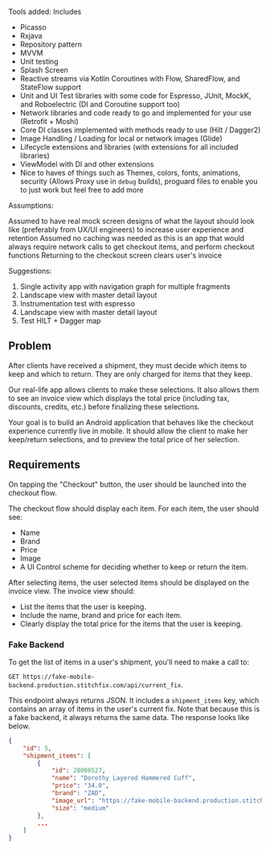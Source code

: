 Tools added:
Includes
* Picasso
* Rxjava
* Repository pattern
* MVVM
* Unit testing
* Splash Screen
*  Reactive streams via Kotlin Coroutines with Flow, SharedFlow, and StateFlow support
* Unit and UI Test libraries with some code for Espresso, JUnit, MockK, and Roboelectric (DI and Coroutine support too)
* Network libraries and code ready to go and implemented for your use (Retrofit + Moshi)
* Core DI classes implemented with methods ready to use (Hilt / Dagger2)
* Image Handling / Loading for local or network images (Glide)
* Lifecycle extensions and libraries (with extensions for all included libraries)
* ViewModel with DI and other extensions
* Nice to haves of things such as Themes, colors, fonts, animations, security (Allows Proxy use in `debug` builds), proguard files to enable you to just work but feel free to add more



Assumptions:

Assumed to have real mock screen designs of what the layout should look like (preferably from UX/UI engineers) to increase user experience and retention
Assumed no caching was needed as this is an app that would always require network calls to get checkout items, and perform checkout functions
Returning to the checkout screen clears user's invoice

Suggestions:
1. Single activity app with navigation graph for multiple fragments
2. Landscape view with master detail layout
3. Instrumentation test with espresso
4. Landscape view with master detail layout
5. Test HILT + Dagger map

## Problem

After clients have received a shipment, they must decide which items to keep and which to return. They are only charged for items that they keep.

Our real-life app allows clients to make these selections. It also allows them to see an invoice view which displays the total price (including tax, discounts, credits, etc.) before finalizing these selections.

Your goal is to build an Android application that behaves like the checkout experience currently live in mobile. It should allow the client to make her keep/return selections, and to preview the total price of her selection.

## Requirements
On tapping the "Checkout" button, the user should be launched into the checkout flow.

The checkout flow should display each item. For each item, the user should see:

* Name
* Brand
* Price
* Image
* A UI Control scheme for deciding whether to keep or return the item.


After selecting items, the user selected items should be displayed on the invoice view. The invoice view should:
* List the items that the user is keeping.
* Include the name, brand and price for each item.
* Clearly display the total price for the items that the user is keeping.

### Fake Backend
To get the list of items in a user's shipment, you'll need to make a call to:

`GET https://fake-mobile-backend.production.stitchfix.com/api/current_fix`.

This endpoint always returns JSON. It includes a `shipment_items` key, which contains an array of items in the user's current fix. Note that because this is a fake backend, it always returns the same data. The response looks like below.

```JSON
{
    "id": 5,
    "shipment_items": [
        {
            "id": 28008527,
            "name": "Dorothy Layered Hammered Cuff",
            "price": "34.0",
            "brand": "ZAD",
            "image_url": "https://fake-mobile-backend.production.stitchfix.com/image/hammered-cuff.jpg",
            "size": "medium"
        },
        ...
    ]
}
```













